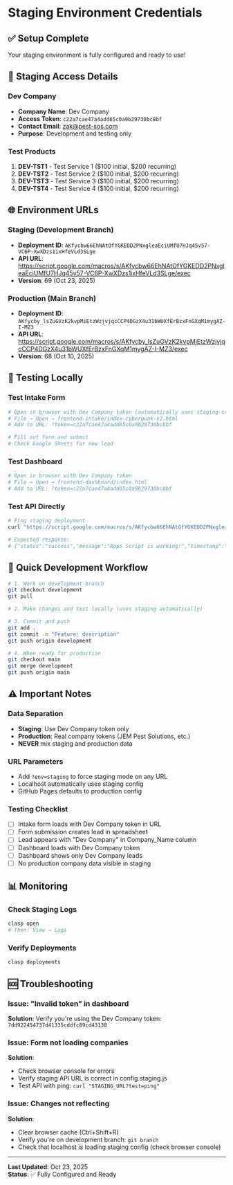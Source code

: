 # Staging Environment Credentials

## ✅ Setup Complete

Your staging environment is fully configured and ready to use!

## 🔐 Staging Access Details

### Dev Company
- **Company Name**: Dev Company
- **Access Token**: `c22a7cae47a4add65c0a9b29730bc8bf`
- **Contact Email**: zak@pest-sos.com
- **Purpose**: Development and testing only

### Test Products
1. **DEV-TST1** - Test Service 1 ($100 initial, $200 recurring)
2. **DEV-TST2** - Test Service 2 ($100 initial, $200 recurring)
3. **DEV-TST3** - Test Service 3 ($100 initial, $200 recurring)
4. **DEV-TST4** - Test Service 4 ($100 initial, $200 recurring)

## 🌐 Environment URLs

### Staging (Development Branch)
- **Deployment ID**: `AKfycbw66EhNAtOfYGKEDD2PNxgleaEciUMfU7HJq45v57-VC6P-XwXDzs1ixHfeVLd3SLge`
- **API URL**: https://script.google.com/macros/s/AKfycbw66EhNAtOfYGKEDD2PNxgleaEciUMfU7HJq45v57-VC6P-XwXDzs1ixHfeVLd3SLge/exec
- **Version**: 69 (Oct 23, 2025)

### Production (Main Branch)
- **Deployment ID**: `AKfycby_lsZuGVzK2kvpMiEtzWzjvjqcCCP4DGzX4u31bWUXfErBzxFnGXqM1mygAZ-I-MZ3`
- **API URL**: https://script.google.com/macros/s/AKfycby_lsZuGVzK2kvpMiEtzWzjvjqcCCP4DGzX4u31bWUXfErBzxFnGXqM1mygAZ-I-MZ3/exec
- **Version**: 68 (Oct 10, 2025)

## 🧪 Testing Locally

### Test Intake Form
```bash
# Open in browser with Dev Company token (automatically uses staging config on localhost)
# File → Open → frontend-intake/index-cyberpunk-v2.html
# Add to URL: ?token=c22a7cae47a4add65c0a9b29730bc8bf

# Fill out form and submit
# Check Google Sheets for new lead
```

### Test Dashboard
```bash
# Open in browser with Dev Company token
# File → Open → frontend-dashboard/index.html
# Add to URL: ?token=c22a7cae47a4add65c0a9b29730bc8bf
```

### Test API Directly
```bash
# Ping staging deployment
curl "https://script.google.com/macros/s/AKfycbw66EhNAtOfYGKEDD2PNxgleaEciUMfU7HJq45v57-VC6P-XwXDzs1ixHfeVLd3SLge/exec?test=ping"

# Expected response:
# {"status":"success","message":"Apps Script is working!","timestamp":"..."}
```

## 🚀 Quick Development Workflow

```bash
# 1. Work on development branch
git checkout development
git pull

# 2. Make changes and test locally (uses staging automatically)

# 3. Commit and push
git add .
git commit -m "Feature: description"
git push origin development

# 4. When ready for production
git checkout main
git merge development
git push origin main
```

## ⚠️ Important Notes

### Data Separation
- **Staging**: Use Dev Company token only
- **Production**: Real company tokens (JEM Pest Solutions, etc.)
- **NEVER** mix staging and production data

### URL Parameters
- Add `?env=staging` to force staging mode on any URL
- Localhost automatically uses staging config
- GitHub Pages defaults to production config

### Testing Checklist
- [ ] Intake form loads with Dev Company token in URL
- [ ] Form submission creates lead in spreadsheet
- [ ] Lead appears with "Dev Company" in Company_Name column
- [ ] Dashboard loads with Dev Company token
- [ ] Dashboard shows only Dev Company leads
- [ ] No production company data visible in staging

## 📊 Monitoring

### Check Staging Logs
```bash
clasp open
# Then: View → Logs
```

### Verify Deployments
```bash
clasp deployments
```

## 🆘 Troubleshooting

### Issue: "Invalid token" in dashboard
**Solution**: Verify you're using the Dev Company token: `7dd922454737d41335cddfc89cd43138`

### Issue: Form not loading companies
**Solution**: 
- Check browser console for errors
- Verify staging API URL is correct in config.staging.js
- Test API with ping: `curl "STAGING_URL?test=ping"`

### Issue: Changes not reflecting
**Solution**:
- Clear browser cache (Ctrl+Shift+R)
- Verify you're on development branch: `git branch`
- Check that localhost is loading staging config (check browser console)

---

**Last Updated**: Oct 23, 2025  
**Status**: ✅ Fully Configured and Ready

